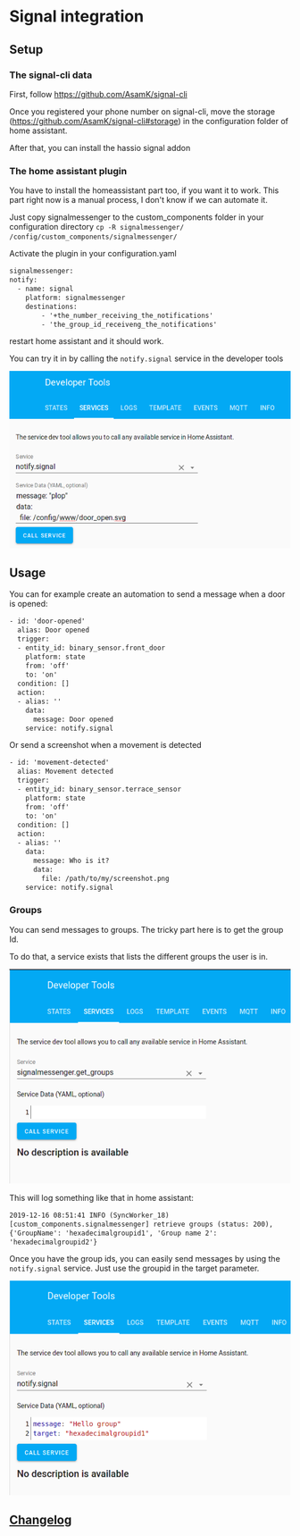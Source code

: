 # Signal integration


## Setup

### The signal-cli data

First, follow https://github.com/AsamK/signal-cli

Once you registered your phone number on signal-cli, move the storage (https://github.com/AsamK/signal-cli#storage) in the configuration folder of home assistant.

After that, you can install the hassio signal addon

### The home assistant plugin

You have to install the homeassistant part too, if you want it to work.
This part right now is a manual process, I don't know if we can automate it.

Just copy signalmessenger to the custom_components folder in your configuration directory
`cp -R signalmessenger/ /config/custom_components/signalmessenger/`

Activate the plugin in your configuration.yaml 

```
signalmessenger:
notify:
  - name: signal
    platform: signalmessenger
    destinations: 
        - '+the_number_receiving_the_notifications'
        - 'the_group_id_receiveng_the_notifications'
```

restart home assistant and it should work.

You can try it in by calling the `notify.signal` service in the developer tools

![Developer Tools](images/developer_tools_yaml.png?raw=true "Developer Tools")


## Usage

You can for example create an automation to send a message when a door is opened:

```
- id: 'door-opened'
  alias: Door opened
  trigger:
  - entity_id: binary_sensor.front_door
    platform: state
    from: 'off'
    to: 'on'
  condition: []
  action:
  - alias: ''
    data:
      message: Door opened
    service: notify.signal
```

Or send a screenshot when a movement is detected
```
- id: 'movement-detected'
  alias: Movement detected
  trigger:
  - entity_id: binary_sensor.terrace_sensor
    platform: state
    from: 'off'
    to: 'on'
  condition: []
  action:
  - alias: ''
    data:
      message: Who is it?
      data:
        file: /path/to/my/screenshot.png
    service: notify.signal
```

### Groups

You can send messages to groups. The tricky part here is to get the group Id.

To do that, a service exists that lists the different groups the user is in.

![Groups](images/get_groups.png?raw=true "Retrieve Groups")

This will log something like that in home assistant:

```
2019-12-16 08:51:41 INFO (SyncWorker_18) [custom_components.signalmessenger] retrieve groups (status: 200), {'GroupName': 'hexadecimalgroupid1', 'Group name 2': 'hexadecimalgroupid2'}
```

Once you have the group ids, you can easily send messages by using the `notify.signal` service. Just use the groupid in the target parameter.

![Send to Group](images/send_to_group.png?raw=true "Send to group")



## [Changelog](CHANGELOG.md)
